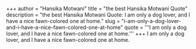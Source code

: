 +++
author = "Hansika Motwani"
title = "the best Hansika Motwani Quote"
description = "the best Hansika Motwani Quote: I am only a dog lover, and I have a nice fawn-colored one at home."
slug = "i-am-only-a-dog-lover-and-i-have-a-nice-fawn-colored-one-at-home"
quote = '''I am only a dog lover, and I have a nice fawn-colored one at home.'''
+++
I am only a dog lover, and I have a nice fawn-colored one at home.
